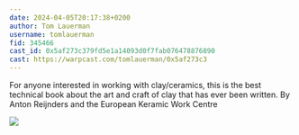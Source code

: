 ```yaml
---
date: 2024-04-05T20:17:38+0200
author: Tom Lauerman
username: tomlauerman
fid: 345466
cast_id: 0x5af273c379fd5e1a14093d0f7fab076478876890
cast: https://warpcast.com/tomlauerman/0x5af273c3
---
```

For anyone interested in working with clay/ceramics, this is the best technical book about the art and craft of clay that has ever been written. By Anton Reijnders and the European Keramic Work Centre  

![](https://imagedelivery.net/BXluQx4ige9GuW0Ia56BHw/9b6f8b0c-3db6-4eaf-3c01-5db4c3cd3700/original)